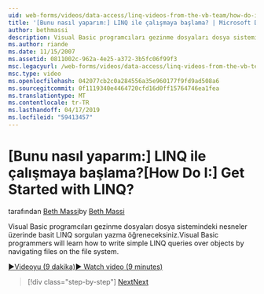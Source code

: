 ```yaml
---
uid: web-forms/videos/data-access/linq-videos-from-the-vb-team/how-do-i-get-started-with-linq
title: '[Bunu nasıl yaparım:] LINQ ile çalışmaya başlama? | Microsoft Docs'
author: bethmassi
description: Visual Basic programcıları gezinme dosyaları dosya sistemindeki nesneler üzerinde basit LINQ sorguları yazma öğreneceksiniz.
ms.author: riande
ms.date: 11/15/2007
ms.assetid: 0811002c-962a-4e25-a372-3b5fc06f99f3
msc.legacyurl: /web-forms/videos/data-access/linq-videos-from-the-vb-team/how-do-i-get-started-with-linq
msc.type: video
ms.openlocfilehash: 042077cb2c0a284556a35e960177f9fd9ad508a6
ms.sourcegitcommit: 0f1119340e4464720cfd16d0ff15764746ea1fea
ms.translationtype: MT
ms.contentlocale: tr-TR
ms.lasthandoff: 04/17/2019
ms.locfileid: "59413457"
---
```

# <a name="how-do-i-get-started-with-linq"></a><span data-ttu-id="d91de-104">[Bunu nasıl yaparım:] LINQ ile çalışmaya başlama?</span><span class="sxs-lookup"><span data-stu-id="d91de-104">[How Do I:] Get Started with LINQ?</span></span>

<span data-ttu-id="d91de-105">tarafından [Beth Massi](https://github.com/bethmassi)</span><span class="sxs-lookup"><span data-stu-id="d91de-105">by [Beth Massi](https://github.com/bethmassi)</span></span>

<span data-ttu-id="d91de-106">Visual Basic programcıları gezinme dosyaları dosya sistemindeki nesneler üzerinde basit LINQ sorguları yazma öğreneceksiniz.</span><span class="sxs-lookup"><span data-stu-id="d91de-106">Visual Basic programmers will learn how to write simple LINQ queries over objects by navigating files on the file system.</span></span>

[<span data-ttu-id="d91de-107">&#9654;Videoyu (9 dakika)</span><span class="sxs-lookup"><span data-stu-id="d91de-107">&#9654; Watch video (9 minutes)</span></span>](https://channel9.msdn.com/Blogs/ASP-NET-Site-Videos/how-do-i-get-started-with-linq)

> [!div class="step-by-step"]
> [<span data-ttu-id="d91de-108">Next</span><span class="sxs-lookup"><span data-stu-id="d91de-108">Next</span></span>](how-do-i-perform-group-and-aggregate-queries.md)
